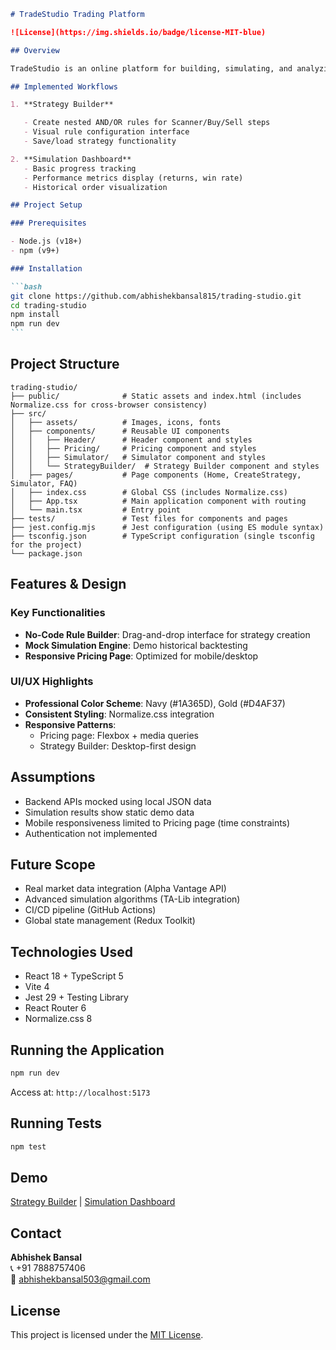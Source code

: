 ````markdown
# TradeStudio Trading Platform

![License](https://img.shields.io/badge/license-MIT-blue)

## Overview

TradeStudio is an online platform for building, simulating, and analyzing trading strategies. Built with React + TypeScript, it demonstrates core trading platform functionalities while emphasizing code quality and user experience.

## Implemented Workflows

1. **Strategy Builder**

   - Create nested AND/OR rules for Scanner/Buy/Sell steps
   - Visual rule configuration interface
   - Save/load strategy functionality

2. **Simulation Dashboard**
   - Basic progress tracking
   - Performance metrics display (returns, win rate)
   - Historical order visualization

## Project Setup

### Prerequisites

- Node.js (v18+)
- npm (v9+)

### Installation

```bash
git clone https://github.com/abhishekbansal815/trading-studio.git
cd trading-studio
npm install
npm run dev
```
````

## Project Structure

```
trading-studio/
├── public/              # Static assets and index.html (includes Normalize.css for cross-browser consistency)
├── src/
│   ├── assets/          # Images, icons, fonts
│   ├── components/      # Reusable UI components
│   │   ├── Header/      # Header component and styles
│   │   ├── Pricing/     # Pricing component and styles
│   │   ├── Simulator/   # Simulator component and styles
│   │   └── StrategyBuilder/  # Strategy Builder component and styles
│   ├── pages/           # Page components (Home, CreateStrategy, Simulator, FAQ)
│   ├── index.css        # Global CSS (includes Normalize.css)
│   ├── App.tsx          # Main application component with routing
│   └── main.tsx         # Entry point
├── tests/               # Test files for components and pages
├── jest.config.mjs      # Jest configuration (using ES module syntax)
├── tsconfig.json        # TypeScript configuration (single tsconfig for the project)
└── package.json
```

## Features & Design

### Key Functionalities

- **No-Code Rule Builder**: Drag-and-drop interface for strategy creation
- **Mock Simulation Engine**: Demo historical backtesting
- **Responsive Pricing Page**: Optimized for mobile/desktop

### UI/UX Highlights

- **Professional Color Scheme**: Navy (#1A365D), Gold (#D4AF37)
- **Consistent Styling**: Normalize.css integration
- **Responsive Patterns**:
  - Pricing page: Flexbox + media queries
  - Strategy Builder: Desktop-first design

## Assumptions

- Backend APIs mocked using local JSON data
- Simulation results show static demo data
- Mobile responsiveness limited to Pricing page (time constraints)
- Authentication not implemented

## Future Scope

- Real market data integration (Alpha Vantage API)
- Advanced simulation algorithms (TA-Lib integration)
- CI/CD pipeline (GitHub Actions)
- Global state management (Redux Toolkit)

## Technologies Used

- React 18 + TypeScript 5
- Vite 4
- Jest 29 + Testing Library
- React Router 6
- Normalize.css 8

## Running the Application

```bash
npm run dev
```

Access at: `http://localhost:5173`

## Running Tests

```bash
npm test
```

## Demo

[Strategy Builder](/screenshots/strategy-builder.png) |
[Simulation Dashboard](/screenshots/simulation.png)

## Contact

**Abhishek Bansal**  
📞 +91 7888757406  
📧 abhishekbansal503@gmail.com

## License

This project is licensed under the [MIT License](LICENSE).

```

```
